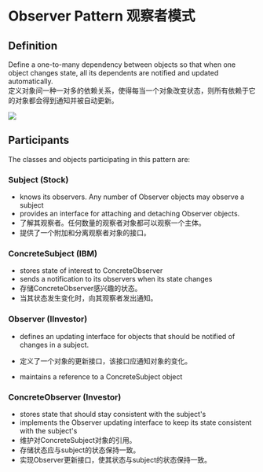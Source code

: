 # Observer Pattern 观察者模式
## Definition

Define a one-to-many dependency between objects so that when one object changes state, all its dependents are notified and updated automatically.
<br>定义对象间一种一对多的依赖关系，使得每当一个对象改变状态，则所有依赖于它的对象都会得到通知并被自动更新。

![](https://github.com/QianMo/Unity-Design-Pattern/blob/master/UML_Picture/observer.gif)


## Participants

The classes and objects participating in this pattern are:

### Subject  (Stock)
* knows its observers. Any number of Observer objects may observe a subject
* provides an interface for attaching and detaching Observer objects.
* 了解其观察者。任何数量的观察者对象都可以观察一个主体。
* 提供了一个附加和分离观察者对象的接口。

### ConcreteSubject  (IBM)
* stores state of interest to ConcreteObserver
* sends a notification to its observers when its state changes
* 存储ConcreteObserver感兴趣的状态。
* 当其状态发生变化时，向其观察者发出通知。

### Observer  (IInvestor)
* defines an updating interface for objects that should be notified of changes in a subject.
* 定义了一个对象的更新接口，该接口应通知对象的变化。

* maintains a reference to a ConcreteSubject object
### ConcreteObserver  (Investor)
* stores state that should stay consistent with the subject's
* implements the Observer updating interface to keep its state consistent with the subject's
* 维护对ConcreteSubject对象的引用。
* 存储状态应与subject的状态保持一致。
* 实现Observer更新接口，使其状态与subject的状态保持一致。
